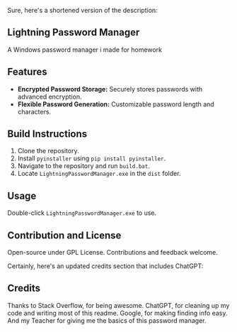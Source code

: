 Sure, here's a shortened version of the description:

## Lightning Password Manager
A Windows password manager i made for homework

## Features
- **Encrypted Password Storage:** Securely stores passwords with advanced encryption.
- **Flexible Password Generation:** Customizable password length and characters.

## Build Instructions
1. Clone the repository.
2. Install `pyinstaller` using `pip install pyinstaller`.
3. Navigate to the repository and run `build.bat`.
4. Locate `LightningPasswordManager.exe` in the `dist` folder.

## Usage
Double-click `LightningPasswordManager.exe` to use.

## Contribution and License
Open-source under GPL License. Contributions and feedback welcome.

Certainly, here's an updated credits section that includes ChatGPT:

## Credits
Thanks to Stack Overflow, for being awesome.
ChatGPT, for cleaning up my code and writing most of this readme.
Google, for making finding info easy.
And my Teacher for giving me the basics of this password manager.
